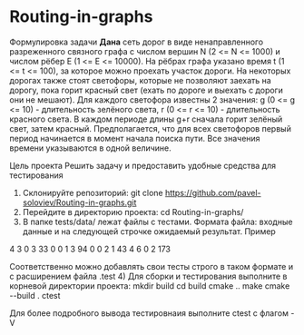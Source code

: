 # Routing-in-graphs

Формулировка задачи
**Дана** сеть дорог в виде ненаправленного разреженного связного графа с числом вершин N (2 <= N <= 1000) и числом рёбер E (1 <= E <= 10000). На рёбрах графа указано время t (1 <= t <= 100), за которое можно проехать участок дороги. На некоторых дорогах также стоят светофоры, которые не позволяют заехать на дорогу, пока горит красный свет (ехать по дороге и выехать с дороги они не мешают). Для каждого светофора известны 2 значения: g (0 <= g <= 10) - длительность зелёного света, r (0 <= r <= 10) - длительность красного света. В каждом периоде длины g+r сначала горит зелёный свет, затем красный. 
Предполагается, что для всех светофоров первый период начинается в момент начала поиска пути. Все значения времени указываются в одной величине.

Цель проекта
Решить задачу и предоставить удобные средства для тестирования

1) Склонируйте репозиторий: git clone https://github.com/pavel-soloviev/Routing-in-graphs.git
2) Перейдите в директорию проекта: cd Routing-in-graphs/
3) В папке tests/data/ лежат файлы с тестами. Формата файла: входные данные и на следующей строчке ожидаемый результат. Пример

4 3
0 3 33 0 0
1 3 94 0 0
2 1 43 4 6
0 2
173

Соответственно можно добавлять свои тесты строго в таком формате и с расширением файла .test
4) Для сборки и тестирования выполните в корневой директории проекта:
mkdir build
cd build
cmake ..
make
cmake --build .
ctest

Для более подробного вывода тестировнаия выполните ctest с флагом -V

